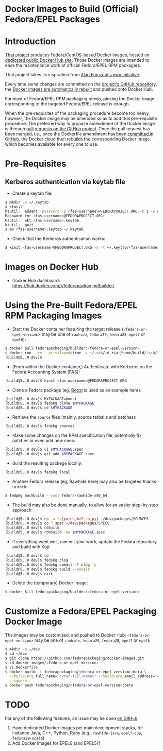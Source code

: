 Docker Images to Build (Official) Fedora/EPEL Packages
======================================================

# Introduction
[That project](https://github.com/fedorapackaging/docker-images)
produces Fedora/CentOS-based Docker images, hosted on [dedicated
public Docker Hub site](https://hub.docker.com/r/fedorapackaging/builder/).
Those Docker images are intended to ease the maintenance work of official
Fedora/EPEL RPM packagers.

That project takes its inspiration from [Alan Franzoni's own
initiative](http://github.com/alanfranz/docker-rpm-builder).

Every time some changes are committed on the [project's GitHub
repository](https://github.com/fedorapackaging/docker-images),
the [Docker images are automatically
rebuilt](https://hub.docker.com/r/fedorapackaging/builder/builds/)
and pushed onto Docker Hub.

For most of Fedora/EPEL RPM packaging needs, picking the Docker image
corresponding to the targeted Fedora/EPEL release is enough.

When the pre-requisites of the packaging procedure become too heavy, however,
the Docker image may be amended so as to add that pre-requisite procedure.
The preferred way to propose amendment of the Docker image is through
[pull requests on the GitHub
project](https://github.com/fedorapackaging/docker-images/pulls).
Once the pull request has been merged, i.e., once the Dockerfile amendment
has been [committed in
GitHub](https://github.com/fedorapackaging/docker-images/commits/master),
the Docker cloud then rebuilds the corresponding Docker image, which becomes
available for every one to use. 

# Pre-Requisites
## Kerberos authentication via keytab file
* Create a keytab file:
```bash
$ mkdir -p ~/.keytab
$ ktutil 
ktutil:  addent -password -p <fas-username>@FEDORAPROJECT.ORG -k 1 -e des-cbc-md5
Password for <fas-username>@FEDORAPROJECT.ORG: 
ktutil:  wkt <fas-username>.keytab
ktutil:  quit
$ mv <fas-username>.keytab ~/.keytab
```
* Check that the Kerberos authentication works:
```bash
$ kinit <fas-username>@FEDORAPROJECT.ORG -k -t ~/.keytab/<fas-username>.keytab 
```

# Images on Docker Hub
* Docker Hub dashboard: https://hub.docker.com/r/fedorapackaging/builder/

# Using the Pre-Built Fedora/EPEL RPM Packaging Images
* Start the Docker container featuring the target release
  (``<fedora-or-epel-version>`` may be one of ``rawhide``, ``fedora29``,
  ``fedora28``, ``epel7`` or ``epel6``):
```bash
$ docker pull fedorapackaging/builder:<fedora-or-epel-version>
$ docker run --rm --privileged=true -v ~/.ssh/id_rsa:/home/build/.ssh/id_rsa -v ~/.ssh/id_rsa.pub:/home/build/.ssh/id_rsa.pub -it fedorapackaging/builder:<fedora-or-epel-version>
[build@5..0 dev]$ 
```

* (From within the Docker container,) Authenticate with Kerberos
  on the Fedora Accounting System (FAS):
```bash
[build@5..0 dev]$ kinit <fas-username>@FEDORAPROJECT.ORG
```

* Clone a Fedora package (eg,
  [Boost](http://www.boost.org) is used as an example here):
```bash
[build@5..0 dev]$ MYPACKAGE=boost
[build@5..0 dev]$ fedpkg clone $MYPACKAGE
[build@5..0 dev]$ cd $MYPACKAGE
```

* Retrieve the ``source`` files (mainly, source tarballs and patches):
```bash
[build@5..0 dev]$ fedpkg sources
```

* Make some changes on the RPM specification file, potentially
  fix patches or even add new ones:
```bash
[build@5..0 dev]$ vi $MYPACKAGE.spec
[build@5..0 dev]$ git add $MYPACKAGE.spec
```

* Build the resulting packege locally:
```bash
[build@5..0 dev]$ fedpkg local
```

* Another Fedora release (eg, Rawhide here) may also be targeted
  thanks to ``mock``:
```bash
$ fedpkg mockbuild --root fedora-rawhide-x86_64
```

* The build may also be done manually, to allow for an easier
  step-by-step approach:
```bash
[Build@5..0 dev]$ cp -a *.{patch,bz2,so,py} ~/dev/packages/SOURCES
[build@5..0 dev]$ cp *.spec ~/dev/packages/SPECS
[build@5..0 dev]$ cdbuild
[build@5..0 dev]$ rpmbuild -ba $MYPACKAGE.spec
```

* If everything went well, commit your work, update the Fedora repository
  and build with Koji:
```bash
[build@5..0 dev]$ cd -
[build@5..0 dev]$ fedpkg clog
[build@5..0 dev]$ fedpkg commit -F clog -p
[build@5..0 dev]$ fedpkg build --nowait
[build@5..0 dev]$ exit
```

* Delete the (temporary) Docker image:
```bash
$ docker kill fedorapackaging/builder:<fedora-or-epel-version>
```

# Customize a Fedora/EPEL Packaging Docker Image
The images may be customized, and pushed to Docker Hub:
``<fedora-or-epel-version>`` may be one of ``rawhide``, ``fedora29``,
``fedora28``, ``epel7`` or ``epel6``
```bash
$ mkdir -p ~/dev
$ cd ~/dev
$ git clone https://github.com/fedorapackaging/docker-images.git
$ cd docker-images/<fedora-or-epel-version>
$ vi Dockerfile
$ docker build -t fedorapackaging/<fedora-or-epel-version>:beta \
  --build-arg full_name="<your-full-name>" --build-arg email_address="<your-email-address>" \
  --squash .
$ docker push fedorapackaging/<fedora-or-epel-version>:beta
```

# TODO
For any of the following features, an issue may be open [on GitHub](https://github.com/fedorapackaging/docker-images/issues):
1. Have dedicated Docker images per main development stacks, for instance Java, C++, Python, Ruby
(e.g., ``rawhide-java``, ``epel7-cpp``, ``fedora29-scala``)
2. Add Docker images for EPEL6 (and EPEL5?)
 


